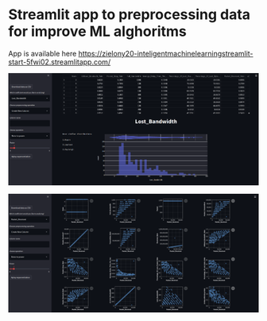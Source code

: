 # Streamlit app to preprocessing data for improve ML alghoritms

App is available here https://zielony20-inteligentmachinelearningstreamlit-start-5fwi02.streamlitapp.com/

![alt text](https://github.com/Zielony20/InteligentMachineLearningStreamlit/blob/main/images/screen2.png?raw=true)


![alt text](https://github.com/Zielony20/InteligentMachineLearningStreamlit/blob/main/images/screen1.png?raw=true)
